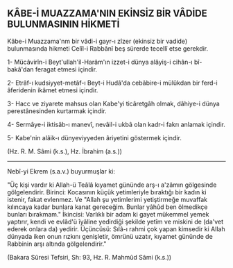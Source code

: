 ## KÂBE-İ MUAZZAMA'NIN EKİNSİZ BİR VÂDİDE BULUNMASININ HİKMETİ

Kâbe-i Muazzama'nm bir vâdi-i gayr-ı zîzer (ekinsiz bir vadide) bulunmasında hikmeti Celîl-i Rabbânî beş sürerde tecellî etse gerekdir.

1- Mücâvirîn-i Beyt'ullah'il-Harâm'ın izzet-i dünya alâyiş-i cihân-ı bî-bakâ'dan feragat etmesi içindir.

2- Etrâf-ı kudsiyyet-metâf-ı Beyt-i Hudâ'da cebâbire-i mülûkdan bir ferd-i âferidenin ikâmet etmesi içindir.

3- Hacc ve ziyarete mahsus olan Kabe'yi ticâretgâh olmak, dâhiye-i dünya perestânesinden kurtarmak içindir.

4- Sermâye-i iktisâb-ı manevî, nevâil-i ukbâ olan kadr-i fakrı anlamak içindir.

5- Kabe'nin alâik-ı dünyeviyyeden âriyetini göstermek içindir.

(Hz. R. M. Sâmi (k.s.), Hz. İbrahim (a.s.))

<hr>

Nebî-yi Ekrem (s.a.v.) buyurmuşlar ki:

"Üç kişi vardır ki Allah-ü Teâlâ kıyamet gününde arş-ı a'zâmın gölgesinde gölgelendirir. Birinci: Kocasının küçük yetimleriyle bıraktığı bir kadın ki istenir, fakat evlenmez. Ve "Allah şu yetimlerimi yetiştirmeğe muvaffak kılıncaya kadar bunlara kanat gereceğim. Bunlar yâhûd ben ölmedikçe bunları bırakmam." İkincisi: Varlıklı bir adam ki gayet mükemmel yemek yaptırır, kendi ve evlâd'ü îyâline yedirdiği şekilde yetîm ve miskini de (da'vet ederek onlara da) yedirir. Üçüncüsü: Sılâ-ı rahmi çok yapan kimsedir ki Allah dünyada iken onun rızkını genişletir, ömrünü uzatır, kıyamet gününde de Rabbinin arşı altında gölgelendirir."

(Bakara Sûresi Tefsiri, Sh: 93, Hz. R. Mahmûd Sâmi (k.s.))
